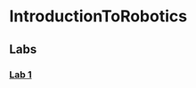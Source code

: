 # IntroductionToRobotics
## Labs
### [Lab 1](https://github.com/marianeacsu/IntroductionToRobotics/tree/main/Lab1)
